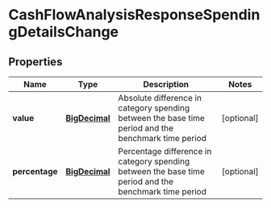 
# CashFlowAnalysisResponseSpendingDetailsChange

## Properties
Name | Type | Description | Notes
------------ | ------------- | ------------- | -------------
**value** | [**BigDecimal**](BigDecimal.md) | Absolute difference in category spending between the base time period and the benchmark time period |  [optional]
**percentage** | [**BigDecimal**](BigDecimal.md) | Percentage difference in category spending between the base time period and the benchmark time period |  [optional]



